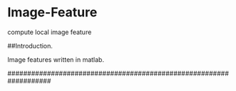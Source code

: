 # Image-Feature
compute local image feature

##Introduction.

Image features written in matlab.


###################################################################
